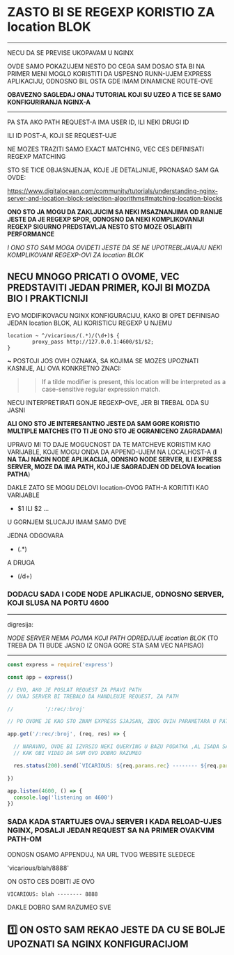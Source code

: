# ZASTO BI SE REGEXP KORISTIO ZA location BLOK

******

NECU DA SE PREVISE UKOPAVAM U NGINX

OVDE SAMO POKAZUJEM NESTO DO CEGA SAM DOSAO STA BI NA PRIMER MENI MOGLO KORISTITI DA USPESNO RUNN-UJEM EXPRESS APLIKACIJU, ODNOSNO BIL OSTA GDE IMAM DINAMICNE ROUTE-OVE

**OBAVEZNO SAGLEDAJ ONAJ TUTORIAL KOJI SU UZEO A TICE SE SAMO KONFIGURIRANJA NGINX-A**

******

PA STA AKO PATH REQUEST-A IMA USER ID, ILI NEKI DRUGI ID

ILI ID POST-A, KOJI SE REQUEST-UJE

NE MOZES TRAZITI SAMO EXACT MATCHING, VEC CES DEFINISATI REGEXP MATCHING

STO SE TICE OBJASNJENJA, KOJE JE DETALJNIJE, PRONASAO SAM GA OVDE:

<https://www.digitalocean.com/community/tutorials/understanding-nginx-server-and-location-block-selection-algorithms#matching-location-blocks>

**ONO STO JA MOGU DA ZAKLJUCIM SA NEKI MSAZNANJIMA OD RANIJE JESTE DA JE REGEXP SPOR, ODNOSNO DA NEKI KOMPLIKOVANIJI REGEXP SIGURNO PREDSTAVLJA NESTO STO MOZE OSLABITI PERFORMANCE**

*I ONO STO SAM MOGA OVIDETI JESTE DA SE NE UPOTREBLJAVAJU NEKI KOMPLIKOVANI REGEXP-OVI ZA location BLOK*

## NECU MNOGO PRICATI O OVOME, VEC PREDSTAVITI JEDAN PRIMER, KOJI BI MOZDA BIO I PRAKTICNIJI

EVO MODIFIKOVACU NGINX KONFIGURACIJU, KAKO BI OPET DEFINISAO JEDAN location BLOK, ALI KORISTICU REGEXP U NJEMU

```linux
location ~ ^/vicarious/(.*)/(\d+)$ {
        proxy_pass http://127.0.0.1:4600/$1/$2;
}
```

**~** POSTOJI JOS OVIH OZNAKA, SA KOJIMA SE MOZES UPOZNATI KASNIJE, ALI OVA KONKRETNO ZNACI:

>> If a tilde modifier is present, this location will be interpreted as a case-sensitive regular expression match.

NECU INTERPRETIRATI GONJE REGEXP-OVE, JER BI TREBAL ODA SU JASNI

**ALI ONO STO JE INTERESANTNO JESTE DA SAM GORE KORISTIO MULTIPLE MATCHES (TO TI JE ONO STO JE OGRANICENO ZAGRADAMA)**

UPRAVO MI TO DAJE MOGUCNOST DA TE MATCHEVE KORISTIM KAO VARIJABLE, KOJE MOGU ONDA DA APPEND-UJEM NA LOCALHOST-A (**I NA TAJ NACIN NODE APLIKACIJA, ODNSNO NODE SERVER, ILI EXPRESS SERVER, MOZE DA IMA PATH, KOJ IJE SAGRADJEN OD DELOVA location PATHA**)

DAKLE ZATO SE MOGU DELOVI location-OVOG PATH-A KORITITI KAO VARIJABLE

- $1 ILI $2 ...

U GORNJEM SLUCAJU IMAM SAMO DVE

JEDNA ODGOVARA

- (.*)

A DRUGA

- (/d+)

### DODACU SADA I CODE NODE APLIKACIJE, ODNOSNO SERVER, KOJI SLUSA NA PORTU 4600

******

digresija:

*NODE SERVER NEMA POJMA KOJI PATH ODREDJUJE location BLOK* (TO TREBA DA TI BUDE JASNO IZ ONGA GORE STA SAM VEC NAPISAO)

******

```javascript
const express = require('express')

const app = express()

// EVO, AKO JE POSLAT REQUEST ZA PRAVI PATH
// OVAJ SERVER BI TREBALO DA HANDLEUJE REQUEST, ZA PATH

//          '/:rec/:broj'

// PO OVOME JE KAO STO ZNAM EXPRESS SJAJSAN, ZBOG OVIH PARAMETARA U PATH-U

app.get('/:rec/:broj', (req, res) => {

  // NARAVNO, OVDE BI IZVRSIO NEKI QUERYING U BAZU PODATKA ,AL ISADA SAMO SALJEM NAZAD ONOS TO SAM DOBIO
  // KAK OBI VIDEO DA SAM OVO DOBRO RAZUMEO

  res.status(200).send(`VICARIOUS: ${req.params.rec} -------- ${req.params.broj}`)

})

app.listen(4600, () => {
  console.log('listening on 4600')
})
```

### SADA KADA STARTUJES OVAJ SERVER I KADA RELOAD-UJES NGINX, POSALJI JEDAN REQUEST SA NA PRIMER OVAKVIM PATH-OM

ODNOSN OSAMO APPENDUJ, NA URL TVOG WEBSITE SLEDECE

'vicarious/blah/8888'

ON OSTO CES DOBITI JE OVO

`VICARIOUS: blah -------- 8888`

DAKLE DOBRO SAM RAZUMEO SVE

## :one: ON OSTO SAM REKAO JESTE DA CU SE BOLJE UPOZNATI SA NGINX KONFIGURACIJOM